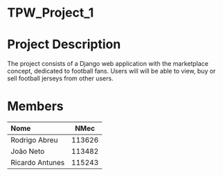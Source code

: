 # TPW_Project_1

# Project Description
The project consists of a Django web application with the marketplace concept, dedicated to football fans. Users will will be able to view, buy or sell football jerseys from other users.

# Members

| Nome | NMec |
|:---|:---:|
| Rodrigo Abreu | 113626 |
| João Neto | 113482 |
| Ricardo Antunes | 115243 |
